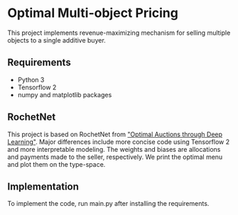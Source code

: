 # Optimal Multi-object Pricing

This project implements revenue-maximizing mechanism for selling multiple objects to a single additive buyer.

## Requirements
* Python 3
* Tensorflow 2
* numpy and matplotlib packages

## RochetNet

This project is based on RochetNet from ["Optimal Auctions through Deep Learning"](https://arxiv.org/pdf/1706.03459.pdf).
Major differences include more concise code using Tensorflow 2 and more interpretable modeling. The weights and biases are allocations and payments made to the seller, respectively.
We print the optimal menu and plot them on the type-space.

## Implementation

To implement the code, run main.py after installing the requirements.
